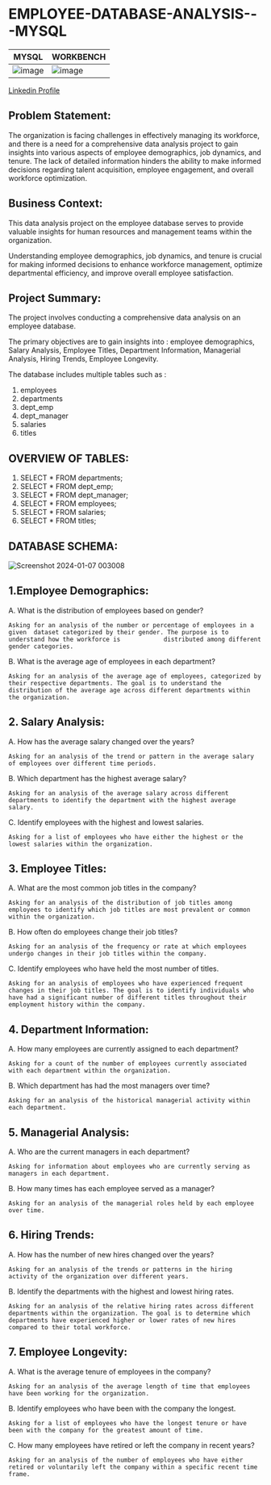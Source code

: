 # EMPLOYEE-DATABASE-ANALYSIS---MYSQL

| MYSQL              |  WORKBENCH               |
| ---------------------- | ---------------------- |
| ![image](https://github.com/arjundomle07/EMPLOYEE-DATABASE-ANALYSIS---MYSQL/assets/123333114/409eb1e8-398b-421e-9f48-2f3284ca24d3)  | ![image](https://github.com/arjundomle07/EMPLOYEE-DATABASE-ANALYSIS---MYSQL/assets/123333114/14a4ce84-e35e-4c40-8e61-9053acc0f6b5)|

[Linkedin Profile](https://www.linkedin.com/in/arjun-domle/![image](https://github.com/arjundomle07/EMPLOYEE-DATABASE-ANALYSIS---MYSQL/assets/123333114/2e2d7fbf-a569-4c98-b0d6-f0d7065f736d)
)




## Problem Statement:

The organization is facing challenges in effectively managing its workforce, and there is a need for a comprehensive data analysis project to gain insights into various aspects of employee demographics, job dynamics, and tenure. The lack of detailed information hinders the ability to make informed decisions regarding talent acquisition, employee engagement, and overall workforce optimization.


## Business Context:

This data analysis project on the employee database serves to provide valuable insights for human resources and management teams within the organization.

Understanding employee demographics, job dynamics, and tenure is crucial for making informed decisions to enhance workforce management, optimize departmental efficiency, and improve overall employee satisfaction.


## Project Summary:

The project involves conducting a comprehensive data analysis on an employee database.

The primary objectives are to gain insights into : employee demographics, Salary Analysis, Employee Titles,  Department Information, Managerial Analysis, Hiring Trends, Employee Longevity.

The database includes multiple tables such as :
1. employees 
2. departments
3. dept_emp
4. dept_manager
5. salaries
6. titles


## OVERVIEW OF TABLES:
1. SELECT * FROM departments;
2. SELECT * FROM dept_emp;
3. SELECT * FROM dept_manager;
4. SELECT * FROM employees;
5. SELECT * FROM salaries;
6. SELECT * FROM titles;


## DATABASE SCHEMA:

![Screenshot 2024-01-07 003008](https://github.com/arjundomle07/EMPLOYEE-DATABASE-ANALYSIS---MYSQL/assets/123333114/fb98db40-6663-4ef7-be86-f1856caedff6)


## 1.Employee Demographics:

A. What is the distribution of employees based on gender?

    Asking for an analysis of the number or percentage of employees in a given  dataset categorized by their gender. The purpose is to understand how the workforce is            distributed among different gender categories.
    

B. What is the average age of employees in each department?

    Asking for an analysis of the average age of employees, categorized by their respective departments. The goal is to understand the distribution of the average age across different departments within the organization.


## 2. Salary Analysis:

A. How has the average salary changed over the years?

    Asking for an analysis of the trend or pattern in the average salary of employees over different time periods.

B. Which department has the highest average salary?

    Asking for an analysis of the average salary across different departments to identify the department with the highest average salary.

C. Identify employees with the highest and lowest salaries.

    Asking for a list of employees who have either the highest or the lowest salaries within the organization.  


## 3. Employee Titles:

A. What are the most common job titles in the company?

    Asking for an analysis of the distribution of job titles among employees to identify which job titles are most prevalent or common within the organization.

B. How often do employees change their job titles?

    Asking for an analysis of the frequency or rate at which employees undergo changes in their job titles within the company.

C. Identify employees who have held the most number of titles.

    Asking for an analysis of employees who have experienced frequent changes in their job titles. The goal is to identify individuals who have had a significant number of different titles throughout their employment history within the company.


## 4. Department Information:

A. How many employees are currently assigned to each department?

    Asking for a count of the number of employees currently associated with each department within the organization.

B. Which department has had the most managers over time?

    Asking for an analysis of the historical managerial activity within each department.


## 5. Managerial Analysis:

A. Who are the current managers in each department?

    Asking for information about employees who are currently serving as managers in each department.

B. How many times has each employee served as a manager?

    Asking for an analysis of the managerial roles held by each employee over time.


## 6. Hiring Trends:

A. How has the number of new hires changed over the years?

    Asking for an analysis of the trends or patterns in the hiring activity of the organization over different years.

B. Identify the departments with the highest and lowest hiring rates.

    Asking for an analysis of the relative hiring rates across different departments within the organization. The goal is to determine which departments have experienced higher or lower rates of new hires compared to their total workforce.


## 7. Employee Longevity:

A. What is the average tenure of employees in the company?

    Asking for an analysis of the average length of time that employees have been working for the organization.

B. Identify employees who have been with the company the longest.

    Asking for a list of employees who have the longest tenure or have been with the company for the greatest amount of time.

C. How many employees have retired or left the company in recent years?

    Asking for an analysis of the number of employees who have either retired or voluntarily left the company within a specific recent time frame.





